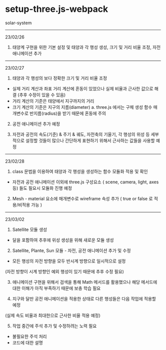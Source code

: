 # setup-three.js-webpack

solar-system

-------------------------------------------------------
23/02/26

1. 태양계 구현을 위한 기본 설정 및 태양과 각 행성 생성, 크기 및 거리 비율 조정, 자전 애니메이션 추가

-------------------------------------------------------
23/02/27

1. 태양과 각 행성의 보다 정확한 크기 및 거리 비율 조정
- 실제 거리 계산과 좌표 거리 계산에 혼동이 있었으나 실제 비율과 근사한 값으로 해결 (추후 수정이 있을 수 있음)
- 거리 계산의 기준은 태양에서 지구까지의 거리
- 크기 계산의 기준은 지구의 지름(diameter)
  a. three.js 에서는 구체 생성 함수 매개변수로 반지름(radius)을 받기 때문에 혼동에 주의

2. 공전 애니메이션 추가 예정

3. 자전과 공전의 속도(기준) & 주기 & 궤도, 자전축의 기울기, 각 행성의 위성 등 세부적으로 설정할 것들이 많으나 간단하게 표현하기 위해서 근사하는 값들을 사용할 예정

-------------------------------------------------------
23/02/28

1. class 문법을 이용하여 태양과 각 행성을 생성하는 함수 모듈화 적용 및 확인
- 자전과 공전 애니메이션 이외에 three.js 구성요소 ( scene, camera, light, axes 등) 들도 필요시 모듈화 진행 예정

2. Mesh - material 요소에 매개변수로 wireframe 속성 추가 ( true or false 로 적용/비적용 가능 )

-------------------------------------------------------
23/03/02

1. Satellite 모듈 생성
- 달을 포함하여 추후에 위성 생성을 위해 새로운 모듈 생성

2. Satellite, Plante, Sun 모듈 - 자전, 공전 애니메이션 추가 및 수정
- 모든 행성의 자전 방향을 모두 반시계 방향으로 일시적으로 설정

(자전 방향이 시계 방향인 예외 행성이 있기 때문에 추후 수정 필요)

3. 애니메이션 구현을 위해서 검색을 통해 Math 메서드를 활용했으나 해당 메서드에 대한 이해가 아직 부족하기 때문에 보충 학습 필요

4. 지구와 달만 공전 애니메이션을 적용한 상태로 다른 행성들은 다음 작업에 적용할 예정

(실제 속도 비율과 최대한으로 근사한 비율 적용 예정)

5. 작업 중간에 주석 추가 및 수정하려는 노력 필요
- 불필요한 주석 처리
- 코드에 대한 설명
